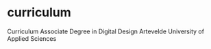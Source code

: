 # curriculum
Curriculum Associate Degree in Digital Design  Artevelde University of Applied Sciences
